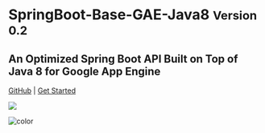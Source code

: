 <!-- _coverpage.md -->

# SpringBoot-Base-GAE-Java8 <small>Version 0.2</small>

## An Optimized Spring Boot API Built on Top of Java 8 for Google App Engine

[GitHub](https://github.com/MonashUnitPlanner/SpringBoot-Base-GAE-Java8/) |
[Get Started](#getting-started)

<!-- background image -->
![](_media/bg.png)

<!-- background color -->
![color](#f0f0f0)